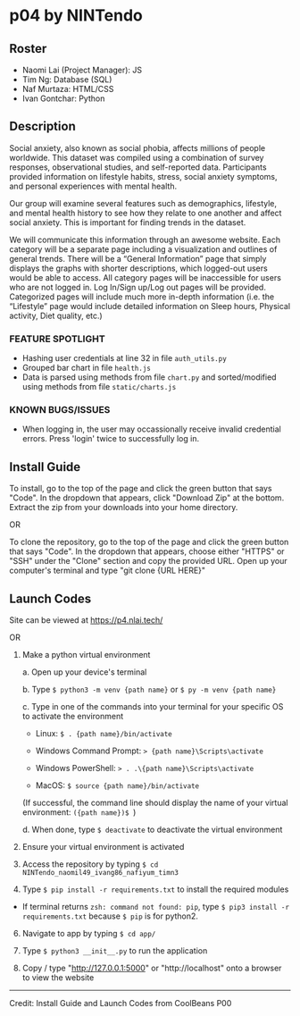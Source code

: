 # p04 by NINTendo

## Roster
- Naomi Lai (Project Manager): JS
- Tim Ng: Database (SQL)
- Naf Murtaza: HTML/CSS
- Ivan Gontchar: Python

## Description
Social anxiety, also known as social phobia, affects millions of people worldwide. This dataset was compiled using a combination of survey responses, observational studies, and self-reported data. Participants provided information on lifestyle habits, stress, social anxiety symptoms, and personal experiences with mental health. 

Our group will examine several features such as demographics, lifestyle, and mental health history to see how they relate to one another and affect social anxiety. This is important for finding trends in the dataset. 

We will communicate this information through an awesome website. Each category will be a separate page including a visualization and outlines of general trends. There will be a “General Information” page that simply displays the graphs with shorter descriptions, which logged-out users would be able to access. All category pages will be inaccessible for users who are not logged in. Log In/Sign up/Log out pages will be provided. Categorized pages will include much more in-depth information (i.e. the “Lifestyle” page would include detailed information on Sleep hours, Physical activity, Diet quality, etc.)

### FEATURE SPOTLIGHT
* Hashing user credentials at line 32 in file `auth_utils.py`
* Grouped bar chart in file `health.js`
* Data is parsed using methods from file `chart.py` and sorted/modified using methods from file `static/charts.js`

### KNOWN BUGS/ISSUES
* When logging in, the user may occassionally receive invalid credential errors. Press 'login' twice to successfully log in. 



## Install Guide
  To install, go to the top of the page and click the green button that says "Code". In the dropdown that appears, click "Download Zip" at the bottom. Extract the zip from your downloads into your home directory. <br>

OR
  
  To clone the repository, go to the top of the page and click the green button that says "Code". In the dropdown that appears, choose either "HTTPS" or "SSH" under the "Clone" section and copy the provided URL. Open up your computer's terminal and type "git clone {URL HERE}"
  
## Launch Codes
Site can be viewed at https://p4.nlai.tech/ 

OR

  1. Make a python virtual environment

      a. Open up your device's terminal

      b. Type ```$ python3 -m venv {path name}``` or ```$ py -m venv {path name}```

      c. Type in one of the commands into your terminal for your specific OS to activate the environment

      - Linux: ```$ . {path name}/bin/activate```
    
      - Windows Command Prompt: ```> {path name}\Scripts\activate```

      - Windows PowerShell: ```> . .\{path name}\Scripts\activate```

      - MacOS: ```$ source {path name}/bin/activate```

      (If successful, the command line should display the name of your virtual environment: ```({path name})$ ```)

      d. When done, type ```$ deactivate``` to deactivate the virtual environment

  3. Ensure your virtual environment is activated

  4. Access the repository by typing ```$ cd NINTendo_naomil49_ivang86_nafiyum_timn3```

  5. Type ```$ pip install -r requirements.txt``` to install the required modules

 - If terminal returns ```zsh: command not found: pip```, type ```$ pip3 install -r requirements.txt``` because ```$ pip``` is for python2.

  6. Navigate to app by typing ```$ cd app/```
    
  8. Type ```$ python3 __init__.py``` to run the application

  9. Copy / type "http://127.0.0.1:5000" or "http://localhost" onto a browser to view the website

----
Credit: Install Guide and Launch Codes from CoolBeans P00
